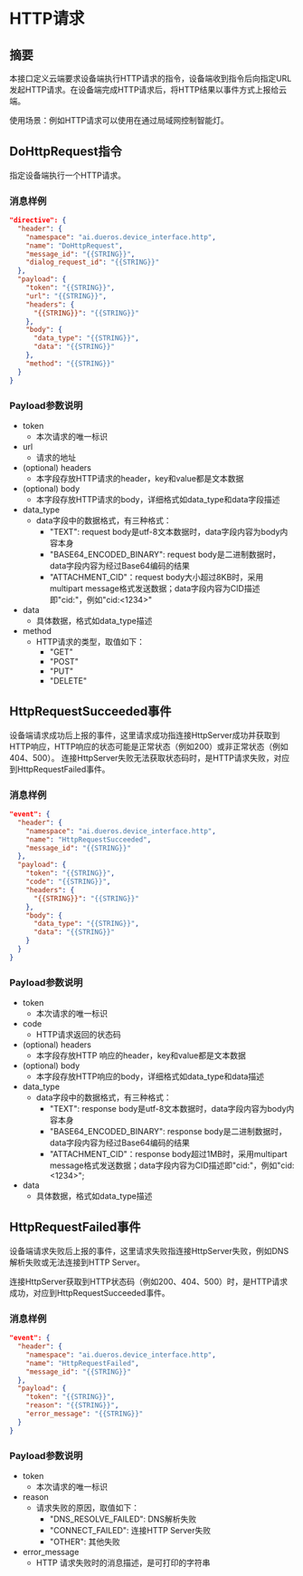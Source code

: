 # HTTP请求

## 摘要

本接口定义云端要求设备端执行HTTP请求的指令，设备端收到指令后向指定URL发起HTTP请求。在设备端完成HTTP请求后，将HTTP结果以事件方式上报给云端。

使用场景：例如HTTP请求可以使用在通过局域网控制智能灯。

## DoHttpRequest指令

指定设备端执行一个HTTP请求。

### 消息样例

```json
"directive": {
  "header": {
    "namespace": "ai.dueros.device_interface.http",
    "name": "DoHttpRequest",
    "message_id": "{{STRING}}",
    "dialog_request_id": "{{STRING}}"
  },
  "payload": {
    "token": "{{STRING}}",
    "url": "{{STRING}}",
    "headers": {
      "{{STRING}}": "{{STRING}}"
    },
    "body": {
      "data_type": "{{STRING}}",
      "data": "{{STRING}}"
    },
    "method": "{{STRING}}"
  }
}
```

### Payload参数说明

  - token
    - 本次请求的唯一标识
  - url
    - 请求的地址
  - (optional) headers
    - 本字段存放HTTP请求的header，key和value都是文本数据
  - (optional) body
    - 本字段存放HTTP请求的body，详细格式如data_type和data字段描述
  - data_type
    - data字段中的数据格式，有三种格式：
        - "TEXT": request body是utf-8文本数据时，data字段内容为body内容本身
        - "BASE64_ENCODED_BINARY": request body是二进制数据时，data字段内容为经过Base64编码的结果
        - "ATTACHMENT_CID"：request body大小超过8KB时，采用multipart message格式发送数据；data字段内容为CID描述即"cid:<id>"，例如"cid:<1234>"
  - data
    - 具体数据，格式如data_type描述
  - method
    - HTTP请求的类型，取值如下：
        - "GET"
        - "POST"
        - "PUT"
        - "DELETE"

## HttpRequestSucceeded事件

设备端请求成功后上报的事件，这里请求成功指连接HttpServer成功并获取到HTTP响应，HTTP响应的状态可能是正常状态（例如200）或非正常状态（例如404、500）。
连接HttpServer失败无法获取状态码时，是HTTP请求失败，对应到HttpRequestFailed事件。

### 消息样例

```json
"event": {
  "header": {
    "namespace": "ai.dueros.device_interface.http",
    "name": "HttpRequestSucceeded",
    "message_id": "{{STRING}}"
  },
  "payload": {
    "token": "{{STRING}}",
    "code": "{{STRING}}",
    "headers": {
      "{{STRING}}": "{{STRING}}"
    },
    "body": {
      "data_type": "{{STRING}}",
      "data": "{{STRING}}"
    }
  }
}
```

### Payload参数说明

  - token
    - 本次请求的唯一标识
  - code
    - HTTP请求返回的状态码
  - (optional) headers
    - 本字段存放HTTP 响应的header，key和value都是文本数据
  - (optional) body
    - 本字段存放HTTP响应的body，详细格式如data_type和data描述
  - data_type
    - data字段中的数据格式，有三种格式：
        - "TEXT": response body是utf-8文本数据时，data字段内容为body内容本身
        - "BASE64_ENCODED_BINARY": response body是二进制数据时，data字段内容为经过Base64编码的结果
        - "ATTACHMENT_CID"：response body超过1MB时，采用multipart message格式发送数据；data字段内容为CID描述即"cid:<id>"，例如"cid:<1234>"; 
  - data
    - 具体数据，格式如data_type描述

## HttpRequestFailed事件

设备端请求失败后上报的事件，这里请求失败指连接HttpServer失败，例如DNS解析失败或无法连接到HTTP Server。

连接HttpServer获取到HTTP状态码（例如200、404、500）时，是HTTP请求成功，对应到HttpRequestSucceeded事件。

### 消息样例

```json
"event": {
  "header": {
    "namespace": "ai.dueros.device_interface.http",
    "name": "HttpRequestFailed",
    "message_id": "{{STRING}}"
  },
  "payload": {
    "token": "{{STRING}}",
    "reason": "{{STRING}}",
    "error_message": "{{STRING}}"
  }
}
```

### Payload参数说明

  - token
    - 本次请求的唯一标识
  - reason
    - 请求失败的原因，取值如下：
        - "DNS_RESOLVE_FAILED": DNS解析失败
        - "CONNECT_FAILED": 连接HTTP Server失败
        - "OTHER": 其他失败
  - error_message
    - HTTP 请求失败时的消息描述，是可打印的字符串 
